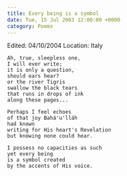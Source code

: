 ```yaml
---
title: Every being is a symbol
date: Tue, 15 Jul 2003 12:00:00 +0000
category: Poems
---
```


Edited: 04/10/2004
Location: Italy

    Ah, true, sleepless one,  
    I will ever write;  
    it is only a question,  
    should ears hear?  
    or the river Tigris  
    swallow the black tears  
    that runs in drops of ink  
    along these pages...

    Perhaps I feel echoes  
    of that joy Bahá'u'lláh  
    had known  
    writing for His heart's Revelation  
    but knowing none could hear.

    I possess no capacities as such  
    yet every being  
    is a symbol created  
    by the accents of His voice.


